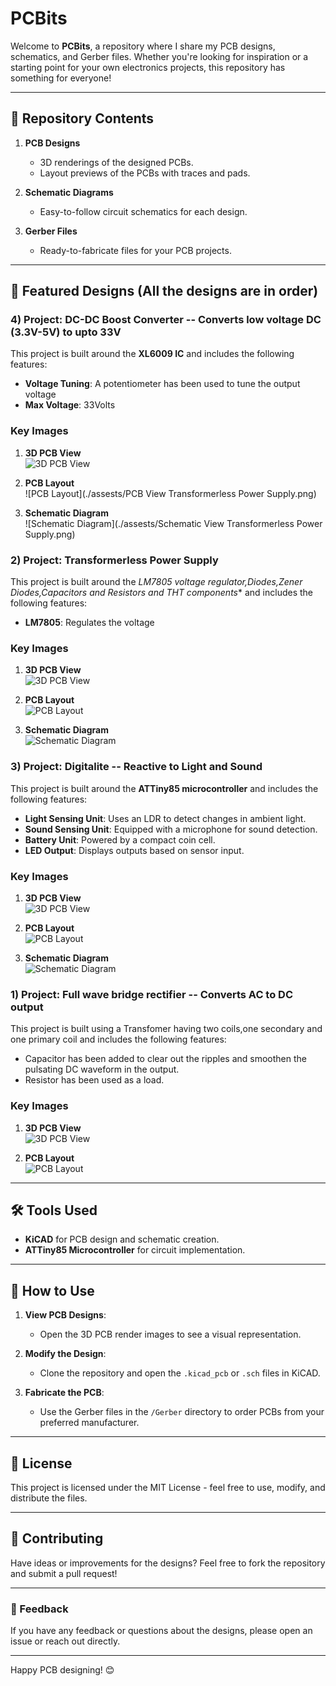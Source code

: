 # PCBits

Welcome to **PCBits**, a repository where I share my PCB designs, schematics, and Gerber files. Whether you're looking for inspiration or a starting point for your own electronics projects, this repository has something for everyone!

---

## 📂 Repository Contents

1. **PCB Designs**
   - 3D renderings of the designed PCBs.
   - Layout previews of the PCBs with traces and pads.
   
2. **Schematic Diagrams**
   - Easy-to-follow circuit schematics for each design.

3. **Gerber Files**
   - Ready-to-fabricate files for your PCB projects.

---

## 🔧 Featured Designs (All the designs are in order)
### **4) Project: DC-DC Boost Converter -- Converts low voltage DC (3.3V-5V) to upto 33V**

This project is built around the **XL6009 IC** and includes the following features:
- **Voltage Tuning**: A potentiometer has been used to tune the output voltage
- **Max Voltage**: 33Volts

### Key Images

1. **3D PCB View**  
   ![3D PCB View](./assests/3D_view_Transformerless_Power_Supply.png)

2. **PCB Layout**  
   ![PCB Layout](./assests/PCB View Transformerless Power Supply.png)

3. **Schematic Diagram**  
   ![Schematic Diagram](./assests/Schematic View Transformerless Power Supply.png)

### **2) Project: Transformerless Power Supply**

This project is built around the *LM7805 voltage regulator,Diodes,Zener Diodes,Capacitors and Resistors and THT components** and includes the following features:
- **LM7805**: Regulates the voltage

### Key Images

1. **3D PCB View**  
   ![3D PCB View](./assests/3D_view_Transformerless_Power_Supply.png)

2. **PCB Layout**  
   ![PCB Layout](./assests/PCB_View_Transformerless_Power_Supply.png)

3. **Schematic Diagram**  
   ![Schematic Diagram](./assests/Schematic_View_Transformerless_Power_Supply.png)



### **3) Project: Digitalite -- Reactive to Light and Sound**

This project is built around the **ATTiny85 microcontroller** and includes the following features:
- **Light Sensing Unit**: Uses an LDR to detect changes in ambient light.
- **Sound Sensing Unit**: Equipped with a microphone for sound detection.
- **Battery Unit**: Powered by a compact coin cell.
- **LED Output**: Displays outputs based on sensor input.

### Key Images

1. **3D PCB View**  
   ![3D PCB View](./assests/3D.png)

2. **PCB Layout**  
   ![PCB Layout](./assests/pcb_layout.png)

3. **Schematic Diagram**  
   ![Schematic Diagram](./assests/schematic_diagram.png)


### **1) Project: Full wave bridge rectifier -- Converts AC to DC output**

This project is built using a Transfomer having two coils,one secondary and one primary coil and includes the following features:
- Capacitor has been added to clear out the ripples and smoothen the pulsating DC waveform in the output.
- Resistor has been used as a load.

### Key Images

1. **3D PCB View**  
   ![3D PCB View](./assests/PCB_3D_view.png)

2. **PCB Layout**  
   ![PCB Layout](./assests/PCB_footprint_view.png)



---

## 🛠️ Tools Used

- **KiCAD** for PCB design and schematic creation.
- **ATTiny85 Microcontroller** for circuit implementation.

---

## 🚀 How to Use

1. **View PCB Designs**:
   - Open the 3D PCB render images to see a visual representation.
   
2. **Modify the Design**:
   - Clone the repository and open the `.kicad_pcb` or `.sch` files in KiCAD.

3. **Fabricate the PCB**:
   - Use the Gerber files in the `/Gerber` directory to order PCBs from your preferred manufacturer.

---

## 📜 License

This project is licensed under the MIT License - feel free to use, modify, and distribute the files.

---

## 🤝 Contributing

Have ideas or improvements for the designs? Feel free to fork the repository and submit a pull request!

---

### 💬 Feedback

If you have any feedback or questions about the designs, please open an issue or reach out directly.

---

Happy PCB designing! 😊
